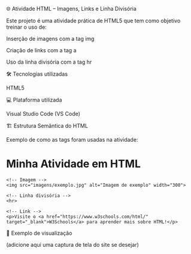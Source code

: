 🌐 Atividade HTML – Imagens, Links e Linha Divisória

Este projeto é uma atividade prática de HTML5 que tem como objetivo treinar o uso de:

Inserção de imagens com a tag img

Criação de links com a tag a

Uso da linha divisória com a tag hr

🛠️ Tecnologias utilizadas

HTML5

💻 Plataforma utilizada

Visual Studio Code (VS Code)

🏗️ Estrutura Semântica do HTML

Exemplo de como as tags foram usadas na atividade:

<!DOCTYPE html>
<html lang="pt-BR">
  <head>
    <meta charset="UTF-8">
    <title>Atividade HTML - Imagens, Links e HR</title>
  </head>
  <body>
    <h1>Minha Atividade em HTML</h1>

    <!-- Imagem -->
    <img src="imagens/exemplo.jpg" alt="Imagem de exemplo" width="300">

    <!-- Linha divisória -->
    <hr>

    <!-- Link -->
    <p>Visite o <a href="https://www.w3schools.com/html/" target="_blank">W3Schools</a> para aprender mais sobre HTML!</p>
  </body>
</html>

📸 Exemplo de visualização

(adicione aqui uma captura de tela do site se desejar)

